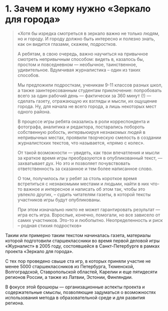 # 1. Зачем и кому нужно «Зеркало для города»

> «Хотя бы изредка смотреться в зеркало важно не только людям, но и городу. И городу должно быть интересно и полезно знать, как он видится глазами, скажем, подростков.
>
> А ребятам, в свою очередь, важно научиться на привычное смотреть непривычным способом: видеть в, казалось бы, простом и повседневном — необычное, таинственное, удивительное. Вдумчивая журналистика – один из таких способов.
>
> Мы предложили подросткам, ученикам 9-11 классов разных школ, а также заинтересованным студентам приключение: попробовать всего за один рабочий день — фактически за 360 минут (!) — сделать газету, отражающую их взгляды и мысли, их ощущение города. Ну, для начала не всего города, а лишь некоторых мест одного района.
>
> В процессе игры ребята оказались в роли корреспондента и фотографа, аналитика и редактора, постарались побороть собственную робость, интервьюируя незнакомых людей в непривычных местах, проявили творческую смелость в создании журналистских текстов, что называется, «прямо с колес».
>
> От такой возможности — увидеть, как твои впечатления и мысли за краткое время игры преобразуются в опубликованный текст, — захватывает дух. Но это и позволяет почувствовать ответственность за сказанное и тем более написанное слово.
>
> О том, получилось ли у ребят за столь короткое время встретиться с незнакомыми местами и людьми, найти в них что-то важное и интересное и написать об этом так, чтобы это увлекло других, – судить читателям газеты, в которой тексты участников игры будут опубликованы.
>
> При этом изначально никто не может гарантировать результат — игра есть игра. Взрослые, конечно, помогали, но все зависело от самих участников. Это-то и любопытно. Неопределенность и риск – родная стихия подростков»

Таким или примерно таким текстом начиналась газета, материалы которой подготовили старшеклассники во время первой деловой игры «Журналист» в 2005 году, состоявшейся в Санкт-Петербурге в рамках проекта «Зеркало для города».

С тех пор проведено свыше ста игр, в которых приняли участие не менее 5000 старшеклассников из Петербурга, Тюменской, Волгоградской, Ставропольской областей, Карелии и еще пятидесяти регионов России, а также из Латвии, Эстонии, Финляндии.

В фокусе этой брошюры — организационные аспекты проекта и содержательные смыслы, позволяющие задуматься о возможностях использования метода в образовательной среде и для развития региона.
